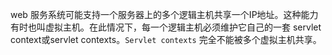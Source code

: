 web 服务系统可能支持一个服务器上的多个逻辑主机共享一个IP地址。这种能力有时也叫虚拟主机。在此情况下，每一个逻辑主机必须维护它自己的一套 servlet context或servlet contexts。`Servlet contexts` 完全不能被多个虚拟主机共享。
